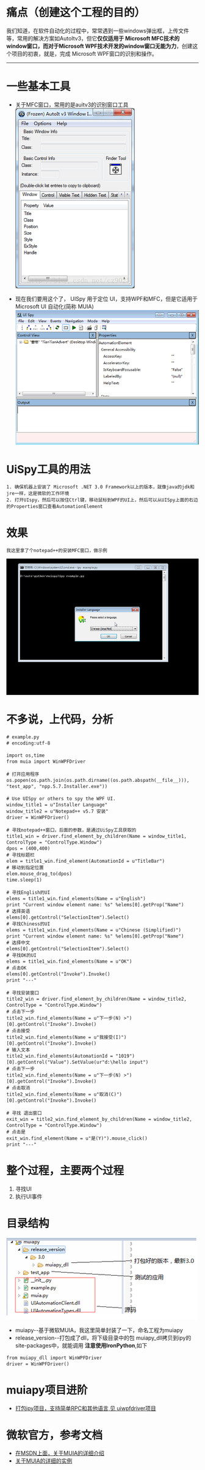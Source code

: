 # 痛点（创建这个工程的目的）
我们知道，在软件自动化的过程中，常常遇到一些windows弹出框，上传文件等，常用的解决方案如AutoItv3，但它**仅仅适用于 Microsoft MFC技术的window窗口，而对于Microsoft WPF技术开发的window窗口无能为力**，创建这个项目的初衷，就是，完成 Microsoft WPF窗口的识别和操作。

* * *
# 一些基本工具

- 关于MFC窗口，常用的是auitv3的识别窗口工具   ![](https://github.com/RockFeng0/muiapy/raw/master/pic//20170421171813163.png)

- 现在我们要用这个了， UISpy 用于定位 UI，支持WPF和MFC，但是它适用于Microsoft UI 自动化(简称 MUIA) ![](https://github.com/RockFeng0/muiapy/raw/master/pic//20170421171813164.png)

# UiSpy工具的用法
	1. 确保机器上安装了 Microsoft .NET 3.0 Framework以上的版本，就像java的jdk和jre一样，这是微软的工作环境
	2. 打开UIspy，然后可以按住Ctrl键，移动鼠标到WPF的UI上，然后可以从UISpy上面的右边的Properties窗口查看AutomationElement	
	
# 效果
	我这里拿了个notepad++的安装MFC窗口，做示例
![](https://github.com/RockFeng0/muiapy/raw/master/pic//example.gif)

# 不多说，上代码，分析
```
# example.py
# encoding:utf-8

import os,time
from muia import WinWPFDriver

# 打开应用程序
os.popen(os.path.join(os.path.dirname((os.path.abspath(__file__))), "test_app", "npp.5.7.Installer.exe"))

# Use UISpy or others to spy the WPF UI.
window_title1 = u"Installer Language"
window_title2 = u"Notepad++ v5.7 安装"    
driver = WinWPFDriver()

# 寻找notepad++窗口，后面的参数，是通过UiSpy工具获取的
title1_win = driver.find_element_by_children(Name = window_title1, ControlType = "ControlType.Window")
dpos = (400,400)
# 寻找标题栏
elem = title1_win.find_element(AutomationId = u"TitleBar")
# 移动到指定位置    
elem.mouse_drag_to(dpos)    
time.sleep(1)

# 寻找English的UI 
elems = title1_win.find_elements(Name = u"English")
print "Current window element name: %s" %elems[0].getProp("Name")
# 选择英语
elems[0].getControl("SelectionItem").Select()
# 寻找Chiness的UI
elems = title1_win.find_elements(Name = u"Chinese (Simplified)")
print "Current window element name: %s" %elems[0].getProp("Name")
# 选择中文
elems[0].getControl("SelectionItem").Select()
# 寻找OK的UI
elems = title1_win.find_elements(Name = u"OK")
# 点击OK
elems[0].getControl("Invoke").Invoke()
print "---"

# 寻找安装窗口
title2_win = driver.find_element_by_children(Name = window_title2, ControlType = "ControlType.Window")
# 点击下一步
title2_win.find_elements(Name = u"下一步(N) >")[0].getControl("Invoke").Invoke()
# 点击接受
title2_win.find_elements(Name = u"我接受(I)")[0].getControl("Invoke").Invoke()
# 输入文本
title2_win.find_elements(AutomationId = "1019")[0].getControl("Value").SetValue(ur"d:\hello input")
# 点击下一步
title2_win.find_elements(Name = u"下一步(N) >")[0].getControl("Invoke").Invoke()
# 点击取消
title2_win.find_elements(Name = u"取消(C)")[0].getControl("Invoke").Invoke()

# 寻找 退出窗口
exit_win = title2_win.find_element_by_children(Name = window_title2, ControlType = "ControlType.Window")
# 点击是
exit_win.find_element(Name = u"是(Y)").mouse_click()
print "---"
```

# 整个过程，主要两个过程
1. 寻找UI		
2. 执行UI事件

# 目录结构
![](https://github.com/RockFeng0/muiapy/raw/master/pic//20170421171813165.png)

- muiapy--基于微软MUIA，我这里简单封装了一下，命名工程为muiapy
- release_version--打包成了dll，将下级目录中的包 muiapy_dll拷贝到ipy的site-packages中，就能调用 **注意使用IronPython**,如下

```
from muiapy_dll import WinWPFDriver
driver = WinWPFDriver()
```

# muiapy项目进阶
- [打包ipy项目，支持简单RPC和其他语言,见 uiwpfdriver项目](https://github.com/RockFeng0/uiwpfdriver)

# 微软官方，参考文档
- [在MSDN上面，关于MUIA的详细介绍](https://docs.microsoft.com/zh-cn/dotnet/framework/ui-automation/ui-automation-fundamentals)
- [关于MUIA的详细的实例](https://msdn.microsoft.com/zh-cn/magazine/dd483216.aspx)

				
